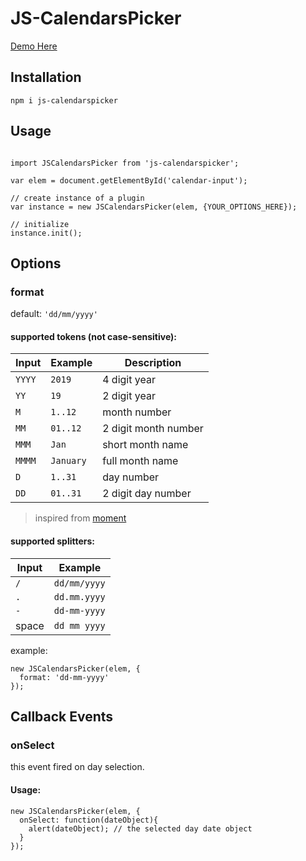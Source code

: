 # JS-CalendarsPicker

[Demo Here](https://zohdi.me/js-calendarspicker)

## Installation

```
npm i js-calendarspicker
```

## Usage

```

import JSCalendarsPicker from 'js-calendarspicker';

var elem = document.getElementById('calendar-input');

// create instance of a plugin
var instance = new JSCalendarsPicker(elem, {YOUR_OPTIONS_HERE});

// initialize
instance.init();

```

## Options

### format

default: `'dd/mm/yyyy'`

#### supported tokens (not case-sensitive):

| Input  | Example  | Description          |
| ------ | -------- | -------------------- |
| `YYYY` | `2019`   | 4 digit year         |
| `YY`   | `19`     | 2 digit year         |
| `M`    | `1..12`  | month number         |
| `MM`   | `01..12` | 2 digit month number |
| `MMM`  | `Jan`    | short month name     |
| `MMMM` | `January`  | full month name      |
| `D`    | `1..31`  | day number           |
| `DD`   | `01..31` | 2 digit day number   |

> inspired from [moment](https://momentjs.com/docs/#/parsing/string-format/)

#### supported splitters:

| Input | Example      |
| ----- | ------------ |
| `/`   | `dd/mm/yyyy` |
| `.`   | `dd.mm.yyyy` |
| `-`   | `dd-mm-yyyy` |
| space | `dd mm yyyy` |

example:

```
new JSCalendarsPicker(elem, {
  format: 'dd-mm-yyyy'
});
```

## Callback Events

### onSelect

this event fired on day selection.

#### Usage:

```
new JSCalendarsPicker(elem, {
  onSelect: function(dateObject){
    alert(dateObject); // the selected day date object
  }
});
```
